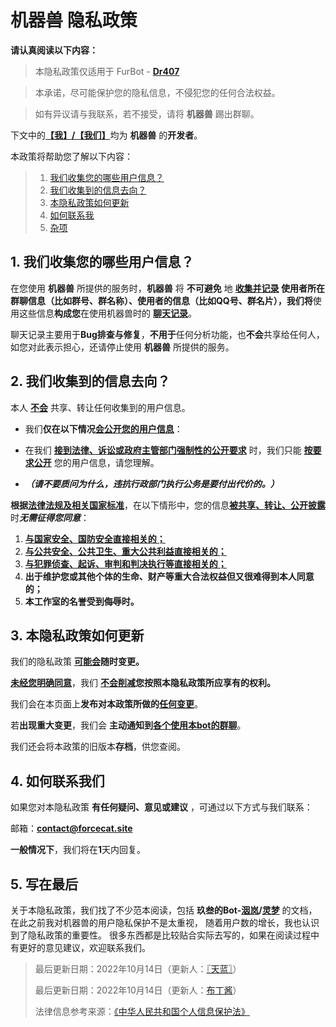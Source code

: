 # 机器兽 隐私政策

**请认真阅读以下内容：**

> 本隐私政策仅适用于 FurBot - **[Dr407](https://github.com/Force-CatDevs/Dr407)**

>本承诺，尽可能保护您的隐私信息，不侵犯您的任何合法权益。

>如有异议请与我联系，若不接受，请将 **机器兽** 踢出群聊。

下文中的<u>**【我】/【我们】**</u>均为 **机器兽** 的**开发者**。

本政策将帮助您了解以下内容：

> 1. [我们收集您的哪些用户信息？](./#1)
> 2. [我们收集到的信息去向？](./#2)
> 3. [本隐私政策如何更新](./#3)
> 4. [如何联系我](./#4)
> 5. [杂项](./#5)

## 1. 我们收集您的哪些用户信息？

在您使用 **机器兽** 所提供的服务时，**机器兽** 将 **不可避免** 地 **<u>收集并记录</u> **使用者所在群聊信息（比如群号、群名称）、使用者的信息（比如QQ号、群名片）</u>**，我们将**使用这些信息**构成您**在使用机器兽时的 <u>**聊天记录**</u>。

聊天记录主要用于**Bug排查与修复**，**不用于**任何分析功能，也**不会**共享给任何人，如您对此表示担心，还请停止使用 **机器兽** 所提供的服务。

## 2. 我们收集到的信息去向？

本人 **<u>不会</u>** 共享、转让任何收集到的用户信息。

* 我们**仅在以下情况<u>会公开您的用户信息</u>**：

* 在我们 **<u>接到法律、诉讼或政府主管部门强制性的公开要求</u>** 时，我们只能 **<u>按要求公开</u>** 您的用户信息，请您理解。
* ***（请不要质问为什么，违抗行政部门执行公务是要付出代价的。）***

**根据[法律法规及相关国家标准](http://www.npc.gov.cn/npc/c30834/202108/a8c4e3672c74491a80b53a172bb753fe.shtml#)**，在以下情形中，您的信息<u>**被共享、转让、公开披露**</u>时***无需征得您同意***：

1. <u>**与国家安全、国防安全直接相关的；**</u>
2. <u>**与公共安全、公共卫生、重大公共利益直接相关的；**</u>
3. <u>**与犯罪侦查、起诉、审判和判决执行等直接相关的；**</u>
4. **出于维护您或其他个体的生命、财产等重大合法权益但又很难得到本人同意的；**
5. **本工作室的名誉受到侮辱时。**

## 3. 本隐私政策如何更新

我们的隐私政策 **<u>可能会</u>随时变更。**

**<u>未经您明确同意</u>**，我们 **<u>不会削减</u>您按照本隐私政策所应享有的权利。**

我们会在本页面上**发布对本政策所做的<u>任何变更</u>**。

若**出现重大变更**，我们会 **主动通知到<u>各个使用本bot的群聊</u>**。

我们还会将本政策的旧版本**存档**，供您查阅。

## 4. 如何联系我们

如果您对本隐私政策 **有任何疑问、意见或建议** ，可通过以下方式与我们联系：

邮箱：**[contact@forcecat.site](mailto:contact@forcecat.site)**

**一般情况下**，我们将在**1**天内回复。

## 5. 写在最后

关于本隐私政策，我们找了不少范本阅读，包括 **玖叁的Bot-[洇岚](https://yinlan.furbot.icu/privacy/20220217/)/[灵梦](https://www.uwpg.xyz/privacy/)** 的文档，在此之前我对机器兽的用户隐私保护不是太重视， 随着用户数的增长，我也认识到了隐私政策的重要性。 很多东西都是比较贴合实际去写的，如果在阅读过程中有更好的意见建议，欢迎联系我们。

> 最后更新日期：2022年10月14日（更新人：[〖天蓝〗](https://github.com/MetallicAllex)）
> 
> 最后更新日期：2022年10月14日（更新人：[布丁酱](https://github.com/BuDingOwO)）
> 
> 法律信息参考来源：[《中华人民共和国个人信息保护法》](http://www.npc.gov.cn/npc/c30834/202108/a8c4e3672c74491a80b53a172bb753fe.shtml)

